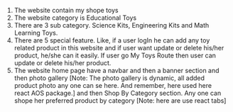 1. The website contain my shope toys
2. The website category is Educational Toys
3. There are 3 sub category. Science Kits, Engineering Kits and Math Learning Toys.
4. There are 5 special feature. Like, if a user logIn he can add any toy related product in this website and if user want update or delete his/her product, he/she can it easily. If user go My Toys Route then user can update or delete his/her product.
5. The website home page have a navbar and then a banner section and then photo gallery [Note: The photo gallery is dynamic, all added product photo any one can se here. And remember, here used here react AOS package.] and then Shop By Category section. Any one can shope her preferred product by category [Note: here are use react tabs]
